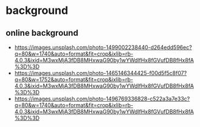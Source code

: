 # background

## online background
* https://images.unsplash.com/photo-1499002238440-d264edd596ec?q=80&w=1740&auto=format&fit=crop&ixlib=rb-4.0.3&ixid=M3wxMjA3fDB8MHxwaG90by1wYWdlfHx8fGVufDB8fHx8fA%3D%3D
* https://images.unsplash.com/photo-1465146344425-f00d5f5c8f07?q=80&w=1752&auto=format&fit=crop&ixlib=rb-4.0.3&ixid=M3wxMjA3fDB8MHxwaG90by1wYWdlfHx8fGVufDB8fHx8fA%3D%3D
* https://images.unsplash.com/photo-1496769336828-c522a3a7e33c?q=80&w=1740&auto=format&fit=crop&ixlib=rb-4.0.3&ixid=M3wxMjA3fDB8MHxwaG90by1wYWdlfHx8fGVufDB8fHx8fA%3D%3D
